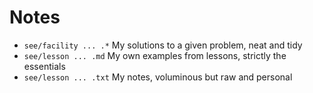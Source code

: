 # Notes
- `see/facility ... .*` My solutions to a given problem, neat and tidy
- `see/lesson ... .md` My own examples from lessons, strictly the essentials
- `see/lesson ... .txt` My notes, voluminous but raw and personal